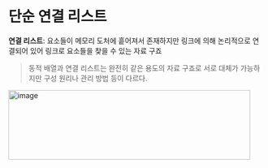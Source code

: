 # 단순 연결 리스트
**연결 리스트**: 요소들이 메모리 도처에 흩어져서 존재하지만 링크에 의해 논리적으로 연결되어 있어 링크로 요소들을 찾을 수 있는 자료 구죠
> 동적 배열과 연결 리스트는 완전히 같은 용도의 자료 구죠로 서로 대체가 가능하지만 구성 원리나 관리 방법 등이 다르다.
<img width="476" height="137" alt="image" src="https://github.com/user-attachments/assets/59fab78d-7f97-41d7-88c6-413c692a33b6" />
